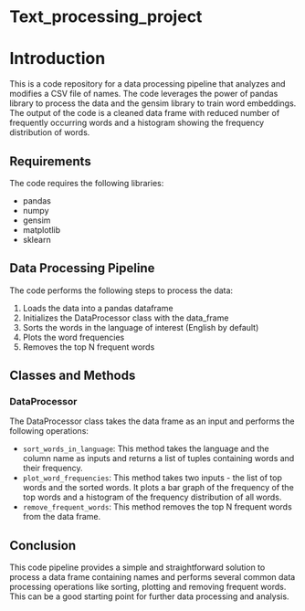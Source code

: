 # Text_processing_project
 # Introduction
This is a code repository for a data processing pipeline that analyzes and modifies a CSV file of names. The code leverages the power of pandas library to process the data and the gensim library to train word embeddings. The output of the code is a cleaned data frame with reduced number of frequently occurring words and a histogram showing the frequency distribution of words.

## Requirements
The code requires the following libraries:
- pandas
- numpy
- gensim
- matplotlib
- sklearn

## Data Processing Pipeline
The code performs the following steps to process the data:
1. Loads the data into a pandas dataframe
2. Initializes the DataProcessor class with the data_frame
3. Sorts the words in the language of interest (English by default)
4. Plots the word frequencies
5. Removes the top N frequent words

## Classes and Methods
### DataProcessor
The DataProcessor class takes the data frame as an input and performs the following operations:
- `sort_words_in_language`: This method takes the language and the column name as inputs and returns a list of tuples containing words and their frequency.
- `plot_word_frequencies`: This method takes two inputs - the list of top words and the sorted words. It plots a bar graph of the frequency of the top words and a histogram of the frequency distribution of all words.
- `remove_frequent_words`: This method removes the top N frequent words from the data frame.

## Conclusion
This code pipeline provides a simple and straightforward solution to process a data frame containing names and performs several common data processing operations like sorting, plotting and removing frequent words. This can be a good starting point for further data processing and analysis.
